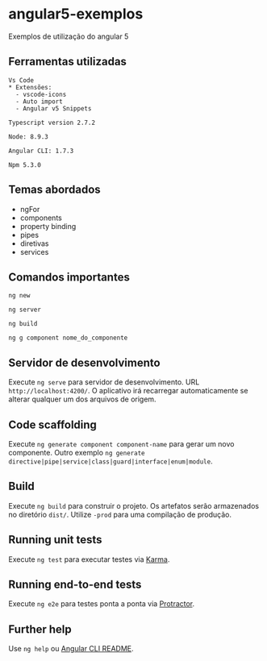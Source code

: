 # angular5-exemplos

Exemplos de utilização do angular 5

## Ferramentas utilizadas 

```
Vs Code
* Extensões:
  - vscode-icons
  - Auto import
  - Angular v5 Snippets
```

```
Typescript version 2.7.2
```

```
Node: 8.9.3
```

```
Angular CLI: 1.7.3
```

```
Npm 5.3.0
```

## Temas abordados 

* ngFor
* components
* property binding
* pipes
* diretivas
* services


## Comandos importantes

```
ng new
```
```
ng server
```
```
ng build
```

```
ng g component nome_do_componente
```

## Servidor de desenvolvimento

Execute `ng serve` para servidor de desenvolvimento. URL `http://localhost:4200/`. O aplicativo irá recarregar automaticamente se alterar qualquer um dos arquivos de origem.

## Code scaffolding

Execute `ng generate component component-name` para gerar um novo componente. Outro exemplo `ng generate directive|pipe|service|class|guard|interface|enum|module`.

## Build

Execute `ng build` para construir o projeto. Os artefatos serão armazenados no diretório `dist/`. Utilize `-prod` para uma compilação de produção.

## Running unit tests

Execute `ng test` para executar testes via [Karma](https://karma-runner.github.io).

## Running end-to-end tests

Execute `ng e2e` para testes ponta a ponta via [Protractor](http://www.protractortest.org/).

## Further help

Use `ng help` ou [Angular CLI README](https://github.com/angular/angular-cli/blob/master/README.md).
